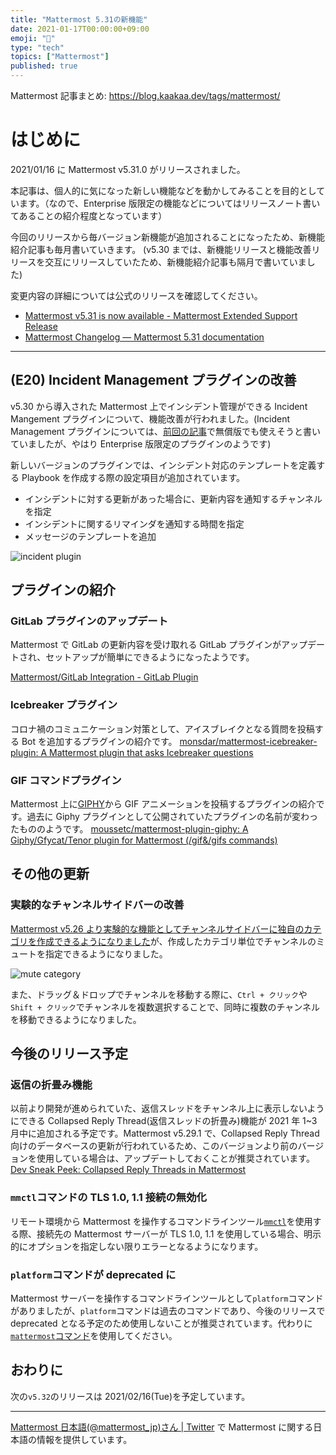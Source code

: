 ```yaml
---
title: "Mattermost 5.31の新機能"
date: 2021-01-17T00:00:00+09:00
emoji: "📣"
type: "tech"
topics: ["Mattermost"]
published: true
---
```


Mattermost 記事まとめ: https://blog.kaakaa.dev/tags/mattermost/

# はじめに

2021/01/16 に Mattermost v5.31.0 がリリースされました。

本記事は、個人的に気になった新しい機能などを動かしてみることを目的としています。（なので、Enterprise 版限定の機能などについてはリリースノート書いてあることの紹介程度となっています）

今回のリリースから毎バージョン新機能が追加されることになったため、新機能紹介記事も毎月書いていきます。
(v5.30 までは、新機能リリースと機能改善リリースを交互にリリースしていたため、新機能紹介記事も隔月で書いていました)

変更内容の詳細については公式のリリースを確認してください。

- [Mattermost v5\.31 is now available \- Mattermost Extended Support Release](https://mattermost.com/blog/mattermost-release-v5-31/)
- [Mattermost Changelog — Mattermost 5\.31 documentation](https://docs.mattermost.com/administration/changelog.html#release-v5-31-esr)

---

## (E20) Incident Management プラグインの改善

v5.30 から導入された Mattermost 上でインシデント管理ができる Incident Mangement プラグインについて、機能改善が行われました。(Incident Management プラグインについては、[前回の記事](https://blog.kaakaa.dev/post/mattermost/releases-5.30/#e20-mattermost%E3%81%A7%E3%82%A4%E3%83%B3%E3%82%B7%E3%83%87%E3%83%B3%E3%83%88%E7%AE%A1%E7%90%86)で無償版でも使えそうと書いていましたが、やはり Enterprise 版限定のプラグインのようです)

新しいバージョンのプラグインでは、インシデント対応のテンプレートを定義する Playbook を作成する際の設定項目が追加されています。

- インシデントに対する更新があった場合に、更新内容を通知するチャンネルを指定
- インシデントに関するリマインダを通知する時間を指定
- メッセージのテンプレートを追加

![incident plugin](https://blog.kaakaa.dev/images/posts/mattermost/releases-5.31/update-incident-plugin.png)

## プラグインの紹介

### GitLab プラグインのアップデート

Mattermost で GitLab の更新内容を受け取れる GitLab プラグインがアップデートされ、セットアップが簡単にできるようになったようです。

[Mattermost/GitLab Integration \- GitLab Plugin](https://mattermost.gitbook.io/plugin-gitlab/)

### Icebreaker プラグイン

コロナ禍のコミュニケーション対策として、アイスブレイクとなる質問を投稿する Bot を追加するプラグインの紹介です。
[monsdar/mattermost\-icebreaker\-plugin: A Mattermost plugin that asks Icebreaker questions](https://github.com/monsdar/mattermost-icebreaker-plugin)

### GIF コマンドプラグイン

Mattermost 上に[GIPHY](https://media.giphy.com/headers/2020-09-10-58-1599746331/NFL_BANNER_HP.gif)から GIF アニメーションを投稿するプラグインの紹介です。過去に Giphy プラグインとして公開されていたプラグインの名前が変わったもののようです。
[moussetc/mattermost\-plugin\-giphy: A Giphy/Gfycat/Tenor plugin for Mattermost \(/gif&/gifs commands\)](https://github.com/moussetc/mattermost-plugin-giphy#mattermost-gif-commands-plugin-ex-giphy-plugin-)

## その他の更新

### 実験的なチャンネルサイドバーの改善

[Mattermost v5.26 より実験的な機能としてチャンネルサイドバーに独自のカテゴリを作成できるようになりました](https://blog.kaakaa.dev/post/mattermost/releases-5.26/#%E5%AE%9F%E9%A8%93%E7%9A%84%E3%81%AA%E6%A9%9F%E8%83%BD-%E3%83%81%E3%83%A3%E3%83%B3%E3%83%8D%E3%83%AB%E3%81%AE%E3%82%AB%E3%83%86%E3%82%B4%E3%83%AA%E5%8C%96%E3%81%A8%E9%A0%86%E5%BA%8F%E3%81%AE%E5%85%A5%E3%82%8C%E6%9B%BF%E3%81%88)が、作成したカテゴリ単位でチャンネルのミュートを指定できるようになりました。

![mute category](https://blog.kaakaa.dev/images/posts/mattermost/releases-5.31/mute-category.png)

また、ドラッグ＆ドロップでチャンネルを移動する際に、`Ctrl + クリック`や`Shift + クリック`でチャンネルを複数選択することで、同時に複数のチャンネルを移動できるようになりました。

## 今後のリリース予定

### 返信の折畳み機能

以前より開発が進められていた、返信スレッドをチャンネル上に表示しないようにできる Collapsed Reply Thread(返信スレッドの折畳み)機能が 2021 年 1~3 月中に追加される予定です。Mattermost v5.29.1 で、Collapsed Reply Thread 向けのデータベースの更新が行われているため、このバージョンより前のバージョンを使用している場合は、アップデートしておくことが推奨されています。
[Dev Sneak Peek: Collapsed Reply Threads in Mattermost](https://mattermost.com/blog/dev-sneak-peek-collapsed-reply-threads/)

### `mmctl`コマンドの TLS 1.0, 1.1 接続の無効化

リモート環境から Mattermost を操作するコマンドラインツール[`mmctl`](https://docs.mattermost.com/administration/mmctl-cli-tool.html)を使用する際、接続先の Mattermost サーバーが TLS 1.0, 1.1 を使用している場合、明示的にオプションを指定しない限りエラーとなるようになります。

### `platform`コマンドが deprecated に

Mattermost サーバーを操作するコマンドラインツールとして`platform`コマンドがありましたが、`platform`コマンドは過去のコマンドであり、今後のリリースで deprecated となる予定のため使用しないことが推奨されています。代わりに[`mattermost`コマンド](https://docs.mattermost.com/administration/command-line-tools.html)を使用してください。

## おわりに

次の`v5.32`のリリースは 2021/02/16(Tue)を予定しています。

---

[Mattermost 日本語\(@mattermost_jp\)さん \| Twitter](https://twitter.com/mattermost_jp?lang=ja) で Mattermost に関する日本語の情報を提供しています。
